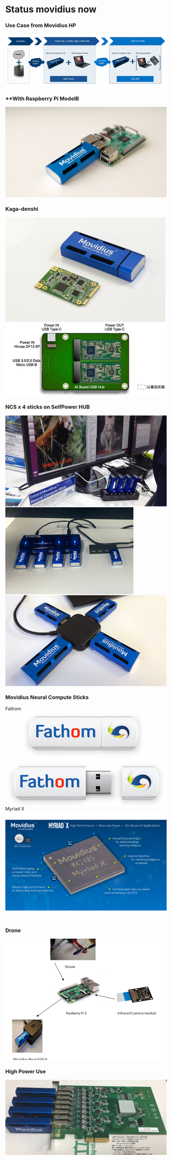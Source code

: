 # Status movidius now

### **Use Case from Movidius HP**  
![](files/ncs_workflow.jpg)
### **With Raspberry Pi ModelB
![](files/ncsx1-raspi.jpg)
### **Kaga-denshi**  
![](files/ncs-kagaM.2.jpg)
![](files/ncs-kagaM.2-structure.jpg)
### **NCS x 4 sticks on SelfPower HUB**  
![](files/ncsx4-usbhub-virtical.jpg)
![](files/cvpr2017_11_ncsx4+usbhub.jpg)
![](files/movidius-ncsx4-usbub.jpg)
### **Movidius Neural Compute Sticks**
Fathom  
![](files/fathom.png)
Myriad X  
![](files/Intel-Movidius-Myriad-X-2.jpg)
### **Drone**
![](files/drone.png)
### **High Power Use**
![](files/ncsx4-PCIe.jpg)
